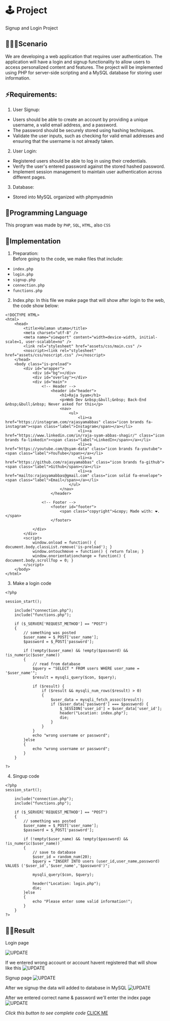 # 🕹 Project
Signup and Login Project

## 👨🏼‍💻Scenario

We are developing a web application that requires user authentication. The application will have a login and signup functionality to allow users to access personalized content and features. The project will be implemented using PHP for server-side scripting and a MySQL database for storing user information.

## ⚡️Requirements:

1. User Signup:
- Users should be able to create an account by providing a unique username, a valid email address, and a password.
- The password should be securely stored using hashing techniques.
- Validate the user inputs, such as checking for valid email addresses and ensuring that the username is not already taken.

2. User Login:
- Registered users should be able to log in using their credentials.
- Verify the user's entered password against the stored hashed password.
- Implement session management to maintain user authentication across different pages.

3. Database:
- Stored into MySQL organized with phpmyadmin

## 🤖Programming Language
This program was made by `PHP`, `SQL`, `HTML`, also `CSS`

## 🦾Implementation
1. Preparation: <br>
Before going to the code, we make files that include:
- `index.php`
- `login.php`
- `signup.php`
- `connection.php`
- `functions.php`

2. Index.php:
In this file we make page that will show after login to the web, the code show below:
```
<!DOCTYPE HTML>
<html>
	<head>
		<title>Halaman utama</title>
		<meta charset="utf-8" />
		<meta name="viewport" content="width=device-width, initial-scale=1, user-scalable=no" />
		<link rel="stylesheet" href="assets/css/main.css" />
		<noscript><link rel="stylesheet" href="assets/css/noscript.css" /></noscript>
	</head>
	<body class="is-preload">
		<div id="wrapper">
			<div id="bg"></div>
			<div id="overlay"></div>
			<div id="main">
				<!-- Header -->
					<header id="header">
						<h1>Raja Syam</h1>
						<p>Web Dev &nbsp;&bull;&nbsp; Back-End &nbsp;&bull;&nbsp; Never asked for this</p>
						<nav>
							<ul>
								<li><a href="https://instagram.com/rajasyamabbas" class="icon brands fa-instagram"><span class="label">Instagram</span></a></li>
								<li><a href="https://www.linkedin.com/in/raja-syam-abbas-shagir/" class="icon brands fa-linkedin"><span class="label">LinkedIn</span></a></li>
								<li><a href="https://youtube.com/@syam-data" class="icon brands fa-youtube"><span class="label">YouTube</span></a></li>
								<li><a href="https://github.com/rajasyamabbas" class="icon brands fa-github"><span class="label">Github</span></a></li>
								<li><a href="mailto:rajasyamabbas@gmail.com" class="icon solid fa-envelope"><span class="label">Email</span></a></li>
							</ul>
						</nav>
					</header>

				<!-- Footer -->
					<footer id="footer">
						<span class="copyright">&copy; Made with: ❤️.</span>
					</footer>

			</div>
		</div>
		<script>
			window.onload = function() { document.body.classList.remove('is-preload'); }
			window.ontouchmove = function() { return false; }
			window.onorientationchange = function() { document.body.scrollTop = 0; }
		</script>
	</body>
</html>
```

3. Make a login code

```
<?php 

session_start();

	include("connection.php");
	include("functions.php");

	if ($_SERVER['REQUEST_METHOD'] == "POST") 
	{
		// something was posted
		$user_name = $_POST['user_name'];
		$password = $_POST['password'];

		if (!empty($user_name) && !empty($password) && !is_numeric($user_name)) 
		{
			// read from database
			$query = "SELECT * FROM users WHERE user_name = '$user_name'";
			$result = mysqli_query($con, $query);

			if ($result) {
				if ($result && mysqli_num_rows($result) > 0) 
				{
					$user_data = mysqli_fetch_assoc($result);
					if ($user_data['password'] === $password) {
						$_SESSION['user_id'] = $user_data['user_id'];
						header("Location: index.php");
						die;
					}
				}
			}
			echo "wrong username or password";
		}else
		{
			echo "wrong username or password";
		}
	}

?>
```

4. Singup code
```
<?php 
session_start();

	include("connection.php");
	include("functions.php");

	if ($_SERVER['REQUEST_METHOD'] == "POST") 
	{
		// something was posted
		$user_name = $_POST['user_name'];
		$password = $_POST['password'];

		if (!empty($user_name) && !empty($password) && !is_numeric($user_name)) 
		{
			// save to database
			$user_id = random_num(20);
			$query = "INSERT INTO users (user_id,user_name,password) VALUES ('$user_id','$user_name','$password')";

			mysqli_query($con, $query);

			header("Location: login.php");
			die;
		}else
		{
			echo "Please enter some valid information!";
		}
	}
?>
```

## 👌🏻Result

Login page

<img alt="UPDATE" width="auto" src="https://github.com/rajasyamabbas/signup-login-system/blob/main/LOGIN.PNG">

If we entered wrong account or account havent registered that will show like this
<img alt="UPDATE" width="auto" src="https://github.com/rajasyamabbas/signup-login-system/blob/main/LOGIN%20WRONG.PNG">

Signup page
<img alt="UPDATE" width="auto" src="https://github.com/rajasyamabbas/signup-login-system/blob/main/SIGNUP.PNG">

After we signup the data will added to database in MySQL
<img alt="UPDATE" width="auto" src="https://github.com/rajasyamabbas/signup-login-system/blob/main/PHP.PNG">

After we entered correct name & password we'll enter the index page
<img alt="UPDATE" width="auto" src="https://github.com/rajasyamabbas/signup-login-system/blob/main/INDEX.PNG">


*Click this button to see complete code* 
[CLICK ME](https://github.com/rajasyamabbas/signup-login-system/archive/refs/heads/main.zip)
